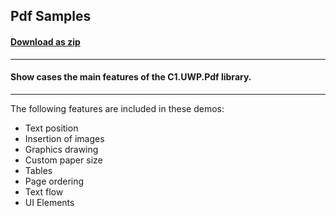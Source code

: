 ## Pdf Samples
#### [Download as zip](https://downgit.github.io/#/home?url=https://github.com/GrapeCity/ComponentOne-UWP-Samples/tree/master/C1.UWP.Pdf/CS/PdfSamples)
____
#### Show cases the main features of the C1.UWP.Pdf library.
____
The following features are included in these demos:

* Text position
* Insertion of images
* Graphics drawing
* Custom paper size
* Tables
* Page ordering
* Text flow
* UI Elements
